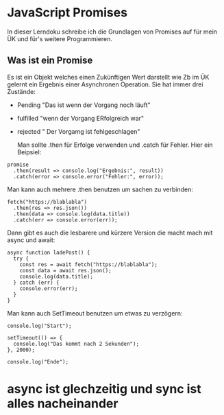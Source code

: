 # JavaScript Promises

In dieser Lerndoku schreibe ich die Grundlagen von Promises auf für mein ÜK und für's weitere Programmieren.

## Was ist ein Promise

Es ist ein Objekt welches einen Zukünftigen Wert darstellt wie Zb im ÜK gelernt ein Ergebnis einer Asynchronen Operation. Sie hat immer drei Zustände:

- Pending "Das ist wenn der Vorgang noch läuft"
- fulfilled "wenn der Vorgang ERfolgreich war"
- rejected " Der Vorgamg ist fehlgeschlagen"

  Man sollte .then für Erfolge verwenden und .catch für Fehler.
  Hier ein Beipsiel:

```
promise
  .then(result => console.log("Ergebnis:", result))
  .catch(error => console.error("Fehler:", error));
```

Man kann auch mehrere .then benutzen um sachen zu verbinden:

```
fetch("https://blablabla")
  .then(res => res.json())
  .then(data => console.log(data.title))
  .catch(err => console.error(err));

```

Dann gibt es auch die lesbarere und kürzere Version die macht mach mit async und await:

```
async function ladePost() {
  try {
    const res = await fetch("https://blablabla");
    const data = await res.json();
    console.log(data.title);
  } catch (err) {
    console.error(err);
  }
}

```

Man kann auch SetTimeout benutzen um etwas zu verzögern:

```
console.log("Start");

setTimeout(() => {
  console.log("Das kommt nach 2 Sekunden");
}, 2000);

console.log("Ende");

```

# async ist glechzeitig und sync ist alles nacheinander
